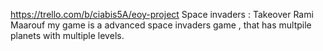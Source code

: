 https://trello.com/b/ciabis5A/eoy-project
Space invaders : Takeover
Rami Maarouf
my game is a advanced space invaders game , that has multpile planets with multiple levels.
